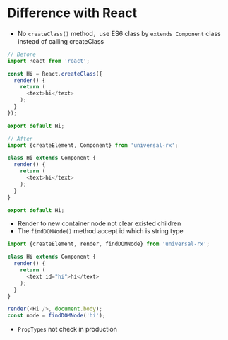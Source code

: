 # Difference with React

* No `createClass()` method，use ES6 class by `extends Component` class instead of calling createClass

```js
// Before
import React from 'react';

const Hi = React.createClass({
  render() {
    return (
      <text>hi</text>
    );
  }
});

export default Hi;
```

```js
// After
import {createElement, Component} from 'universal-rx';

class Hi extends Component {
  render() {
    return (
      <text>hi</text>
    );
  }
}

export default Hi;
```

* Render to new container node not clear existed children
* The `findDOMNode()` method accept id which is string type

```js
import {createElement, render, findDOMNode} from 'universal-rx';

class Hi extends Component {
  render() {
    return (
      <text id="hi">hi</text>
    );
  }
}

render(<Hi />, document.body);
const node = findDOMNode('hi');
```

* `PropTypes` not check in production
